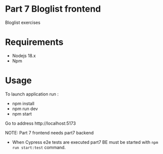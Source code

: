 # Part 7 Bloglist frontend

Bloglist exercises 

# Requirements
- Nodejs 18.x
- Npm
# Usage

To launch application run :
- npm install
- npm run dev
- npm start

Go to address http://localhost:5173

NOTE: Part 7 frontend needs part7 backend

- When Cypress e2e tests are executed part7 BE must be started with
`npm run start:test` command.